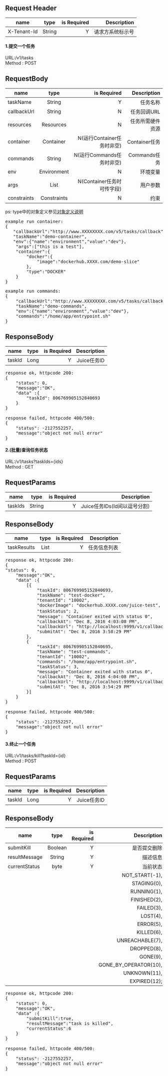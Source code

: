## Request Header

| name          | type          | is Required  | Description    |  
| ------------- |:-------------:| ------------:| --------------:| 
| X-Tenant-Id   | String        | Y            | 请求方系统标示号 | 

#### 1.提交一个任务
URL:/v1/tasks       
Method : POST

## RequestBody

| name          | type          | is Required             | Description    |  
| ------------- |:-------------:| -----------------------:| --------------:| 
| taskName      | String        | Y                       | 任务名称        |
| callbackUrl   | String        | N                       | 任务回调URL     |
| resources     | Resources     | N                       | 任务所需硬件资源 |
| container     | Container     | N(运行Container任务时非空)| Container任务  |
| commands      | String        | N(运行Commands任务时非空) | Commands任务   |
| env           | Environment   | N                       | 环境变量        |
| args          | List<String>  | N(Container任务时可传字段)| 用户参数        |
| constraints   | Constraints   | N                       | 约束           |

ps: type中的对象定义参见[对象定义说明](object.md)
<pre>
example run container:
{  
   "callbackUrl":"http://www.XXXXXXXX.com/v5/tasks/callback",	    
   "taskName":"demo-container",									        
   "env":{"name":"environment","value":"dev"},   				
    "args":["this is a test"],                     			
    "container":{       		
      	"docker":{
        	"image":"dockerhub.XXXX.com/demo-slice"        	
      	},
    	"type":"DOCKER"
    }
}
</pre>
<pre>
example run commands:
{  
    "callbackUrl":"http://www.XXXXXXXX.com/v5/tasks/callback",
	"taskName":"demo-commands",									
	"env":{"name":"environment","value":"dev"},   				
  	"commands":"/home/app/entrypoint.sh"						
}
</pre>

## ResponseBody

| name          | type          | is Required             | Description    |  
| ------------- |:-------------:| -----------------------:| --------------:| 
| taskId        | Long          | Y                       | Juice任务ID     |

<pre>
response ok, httpcode 200:
{  
	"status": 0,
	"message":"OK",
	"data" :{
		"taskId": 806769905152840693
	}						
}

response failed, httpcode 400/500:
{
	"status": -2127552257,
	"message":"object not null error"
}
</pre>

#### 2.(批量)查询任务状态
URL:/v1/tasks?taskIds={ids}       
Method : GET

## RequestParams

| name          | type          | is Required             | Description               |  
| ------------- |:-------------:| -----------------------:| -------------------------:| 
| taskIds       | String        | Y                       | Juice任务IDs(Id间以逗号分割)|

## ResponseBody

| name          | type          | is Required             | Description               |  
| ------------- |:-------------:| -----------------------:| -------------------------:| 
| taskResults   | List<Task>    | Y                       | 任务信息列表                |

<pre>
response ok, httpcode 200:
{  
"status": 0,
	"message":"OK",
	"data" :{
		[{
			"taskId": 806769905152840693,
			"taskName": "test-docker",
			"tenantId": "10002",
			"dockerImage": "dockerhub.XXXX.com/juice-test",
			"taskStatus": 2,									//	参考taskStatus说明
			"message": "Container exited with status 0",
			"callbackAt": "Dec 8, 2016 4:03:08 PM",
			"callbackUrl": "http://localhost:9999/v1/callback",
			"submitAt": "Dec 8, 2016 3:58:29 PM"
		},
		{
			"taskId": 806769905152840695,
			"taskName": "test-commands",
			"tenantId": "10002",
			"commands": "/home/app/entrypoint.sh",
			"taskStatus": 3,
			"message": "Container exited with status 0",
			"callbackAt": "Dec 8, 2016 4:04:08 PM",
			"callbackUrl": "http://localhost:9999/v1/callback",
			"submitAt": "Dec 8, 2016 3:54:29 PM"
		}]
	}						
}

response failed, httpcode 400/500:
{
	"status": -2127552257,
	"message":"object not null error"
}
</pre>

#### 3.终止一个任务

URL:/v1/tasks/kill?taskId={id}       
Method : POST

## RequestParams

| name          | type          | is Required             | Description               |  
| ------------- |:-------------:| -----------------------:| -------------------------:| 
| taskId        | Long          | Y                       | Juice任务ID                |

## ResponseBody

| name          | type          | is Required             | Description               |  
| ------------- |:-------------:| -----------------------:| -------------------------:| 
| submitKill    | Boolean       | Y                       | 是否提交删除                |
| resultMessage | String        | Y                       | 描述信息                    |
| currentStatus | byte          | Y                       | 当前状态                    | 
|               |               |                         | NOT_START(-1),             |
|               |               |                         | STAGING(0),                |
|               |               |                         | RUNNING(1),                |
|               |               |                         | FINISHED(2),               |
|               |               |                         | FAILED(3),                 |
|               |               |                         | LOST(4),                   |
|               |               |                         | ERROR(5),                  |
|               |               |                         | KILLED(6),                 |
|               |               |                         | UNREACHABLE(7),            |
|               |               |                         | DROPPED(8),                |
|               |               |                         | GONE(9),                   |
|               |               |                         | GONE_BY_OPERATOR(10),      |
|               |               |                         | UNKNOWN(11),               |
|               |               |                         | EXPIRED(12);               |

<pre>
response ok, httpcode 200:
{  
	"status": 0,
	"message":"OK",
	"data" :{
		"submitKill":true,
		"resultMessage":"task is killed",
		"currentStatus":6
	}					
}

response failed, httpcode 400/500:
{
	"status": -2127552257,
	"message":"object not null error"
}
</pre>